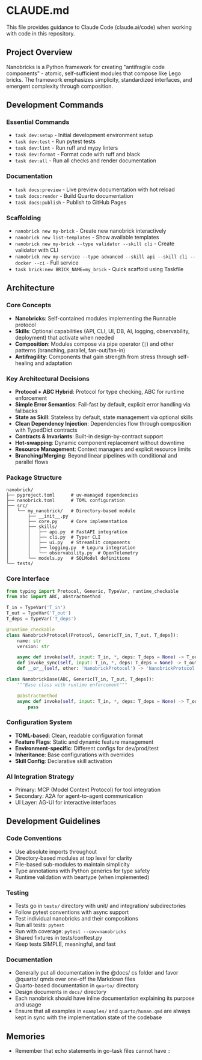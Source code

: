 # CLAUDE.md

This file provides guidance to Claude Code (claude.ai/code) when working with code in this repository.

## Project Overview

Nanobricks is a Python framework for creating "antifragile code components" - atomic, self-sufficient modules that compose like Lego bricks. The framework emphasizes simplicity, standardized interfaces, and emergent complexity through composition.

## Development Commands

### Essential Commands

- `task dev:setup` - Initial development environment setup
- `task dev:test` - Run pytest tests
- `task dev:lint` - Run ruff and mypy linters
- `task dev:format` - Format code with ruff and black
- `task dev:all` - Run all checks and render documentation

### Documentation

- `task docs:preview` - Live preview documentation with hot reload
- `task docs:render` - Build Quarto documentation
- `task docs:publish` - Publish to GitHub Pages

### Scaffolding

- `nanobrick new my-brick` - Create new nanobrick interactively
- `nanobrick new list-templates` - Show available templates
- `nanobrick new my-brick --type validator --skill cli` - Create validator with CLI
- `nanobrick new my-service --type advanced --skill api --skill cli --docker --ci` - Full service
- `task brick:new BRICK_NAME=my_brick` - Quick scaffold using Taskfile

## Architecture

### Core Concepts

- **Nanobricks**: Self-contained modules implementing the Runnable protocol
- **Skills**: Optional capabilities (API, CLI, UI, DB, AI, logging, observability, deployment) that activate when needed
- **Composition**: Modules compose via pipe operator (`|`) and other patterns (branching, parallel, fan-out/fan-in)
- **Antifragility**: Components that gain strength from stress through self-healing and adaptation

### Key Architectural Decisions

- **Protocol + ABC Hybrid**: Protocol for type checking, ABC for runtime enforcement
- **Simple Error Semantics**: Fail-fast by default, explicit error handling via fallbacks
- **State as Skill**: Stateless by default, state management via optional skills
- **Clean Dependency Injection**: Dependencies flow through composition with TypedDict contracts
- **Contracts & Invariants**: Built-in design-by-contract support
- **Hot-swapping**: Dynamic component replacement without downtime
- **Resource Management**: Context managers and explicit resource limits
- **Branching/Merging**: Beyond linear pipelines with conditional and parallel flows

### Package Structure

```
nanobrick/
├── pyproject.toml      # uv-managed dependencies
├── nanobrick.toml      # TOML configuration
├── src/
│   └── my_nanobrick/   # Directory-based module
│       ├── __init__.py
│       ├── core.py     # Core implementation
│       ├── skills/
│       │   ├── api.py  # FastAPI integration
│       │   ├── cli.py  # Typer CLI
│       │   ├── ui.py   # Streamlit components
│       │   ├── logging.py  # Loguru integration
│       │   └── observability.py  # OpenTelemetry
│       └── models.py   # SQLModel definitions
└── tests/
```

### Core Interface

```python
from typing import Protocol, Generic, TypeVar, runtime_checkable
from abc import ABC, abstractmethod

T_in = TypeVar('T_in')
T_out = TypeVar('T_out')
T_deps = TypeVar('T_deps')

@runtime_checkable
class NanobrickProtocol(Protocol, Generic[T_in, T_out, T_deps]):
    name: str
    version: str

    async def invoke(self, input: T_in, *, deps: T_deps = None) -> T_out: ...
    def invoke_sync(self, input: T_in, *, deps: T_deps = None) -> T_out: ...
    def __or__(self, other: 'NanobrickProtocol') -> 'NanobrickProtocol': ...

class NanobrickBase(ABC, Generic[T_in, T_out, T_deps]):
    """Base class with runtime enforcement"""

    @abstractmethod
    async def invoke(self, input: T_in, *, deps: T_deps = None) -> T_out:
        pass
```

### Configuration System

- **TOML-based**: Clean, readable configuration format
- **Feature Flags**: Static and dynamic feature management
- **Environment-specific**: Different configs for dev/prod/test
- **Inheritance**: Base configurations with overrides
- **Skill Config**: Declarative skill activation

### AI Integration Strategy

- Primary: MCP (Model Context Protocol) for tool integration
- Secondary: A2A for agent-to-agent communication
- UI Layer: AG-UI for interactive interfaces

## Development Guidelines

### Code Conventions

- Use absolute imports throughout
- Directory-based modules at top level for clarity
- File-based sub-modules to maintain simplicity
- Type annotations with Python generics for type safety
- Runtime validation with beartype (when implemented)

### Testing

- Tests go in `tests/` directory with unit/ and integration/ subdirectories
- Follow pytest conventions with async support
- Test individual nanobricks and their compositions
- Run all tests: `pytest`
- Run with coverage: `pytest --cov=nanobricks`
- Shared fixtures in tests/conftest.py
- Keep tests SIMPLE, meaningful, and fast

### Documentation

- Generally put all documentation in the @docs/ cs folder and favor @quarto/ qmds over one-off the Markdown files 
- Quarto-based documentation in `quarto/` directory
- Design documents in `docs/` directory
- Each nanobrick should have inline documentation explaining its purpose and usage
- Ensure that all examples in `examples/` and `quarto/human.qmd` are always
  kept in sync with the implementation state of the codebase

## Memories
- Remember that echo statements in go-task files cannot have `:`